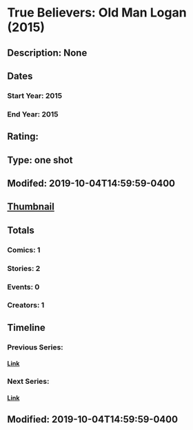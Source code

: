 # True Believers: Old Man Logan (2015)
## Description: None
## Dates
### Start Year: 2015
### End Year: 2015
## Rating: 
## Type: one shot
## Modifed: 2019-10-04T14:59:59-0400
## [Thumbnail](http://i.annihil.us/u/prod/marvel/i/mg/6/70/553fc04e31f76.jpg)
## Totals
### Comics: 1
### Stories: 2
### Events: 0
### Creators: 1
## Timeline
### Previous Series: 
#### [Link]()
### Next Series: 
#### [Link]()
## Modified: 2019-10-04T14:59:59-0400